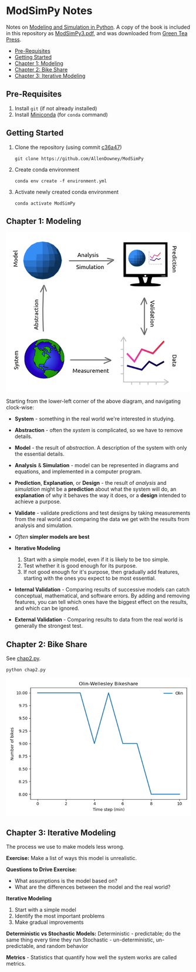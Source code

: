 # ModSimPy Notes
Notes on [Modeling and Simulation in Python](https://github.com/AllenDowney/ModSimPy). A copy of the book is included in this repository as [ModSimPy3.pdf](./ModSimPy3.pdf), and was downloaded from [Green Tea Press](https://greenteapress.com/wp/modsimpy/).

* [Pre-Requisites](#pre-requisites)
* [Getting Started](#getting-started)
* [Chapter 1: Modeling](#chapter-1-modeling)
* [Chapter 2: Bike Share](#chapter-2-bike-share)
* [Chapter 3: Iterative Modeling](#chapter-3-iterative-modeling)

## Pre-Requisites
1. Install `git` (if not already installed)
2. Install [Miniconda](https://docs.conda.io/en/latest/miniconda.html) (for `conda` command)

## Getting Started
1. Clone the repository (using commit [c36a47](https://github.com/AllenDowney/ModSimPy/commit/c36a476a20042acb33773e47d12aea5b0c413e60))

       git clone https://github.com/AllenDowney/ModSimPy

2. Create conda environment

       conda env create -f environment.yml

3. Activate newly created conda environment

       conda activate ModSimPy

## Chapter 1: Modeling
![Modeling](./modeling.png)

Starting from the lower-left corner of the above diagram, and navigating clock-wise:

* **System** - something in the real world we're interested in studying.
* **Abstraction** - often the *system* is complicated, so we have to remove details.
* **Model** - the result of *abstraction*. A description of the system with only the essential details.
* **Analysis** & **Simulation** - model can be represented in diagrams and equations, and implemented in a computer program.
* **Prediction**, **Explanation**, or **Design** - the result of *analysis* and *simulation* might be a **prediction** about what the
system will do, an **explanation** of why it behaves the way it does, or a **design**
intended to achieve a purpose.
* **Validate** - validate predictions and test designs by taking measurements from
the real world and comparing the data we get with the results from analysis
and simulation.

* *Often* **simpler models are best**
* **Iterative Modeling**
  1. Start with a simple model, even if it is likely to be too simple.
  2. Test whether it is good enough for its purpose.
  3. If not good enough for it's purpose, then gradually add features, starting with the ones you expect to be most essential.

* **Internal Validation** - Comparing results of successive models can catch conceptual, mathematical, and software errors. By adding and removing features, you can tell which ones have the biggest effect on the results, and which can be ignored.
* **External Validation** - Comparing results to data from the real world is generally the strongest test.

## Chapter 2: Bike Share
See [chap2.py](./chap2.py).

    python chap2.py

![chap2.py results](./chap2.png)

## Chapter 3: Iterative Modeling
The process we use to make models less wrong.

**Exercise:** Make a list of ways this model is unrealistic.

**Questions to Drive Exercise:**
* What assumptions is the model based on?
* What are the differences between the model and the real world?

**Iterative Modeling**
1. Start with a simple model
2. Identify the most important problems
3. Make gradual improvements

**Deterministic vs Stochastic Models:**
Deterministic - predictable; do the same thing every time they run
Stochastic - un-deterministic, un-predictable, and random behavior

**Metrics** - Statistics that quantify how well the system works are called metrics.